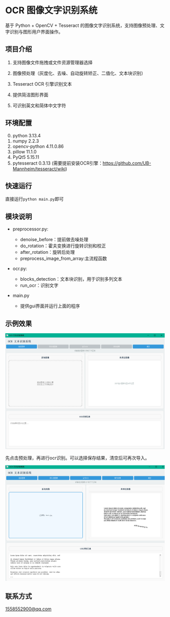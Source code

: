 # OCR 图像文字识别系统

基于 Python + OpenCV + Tesseract 的图像文字识别系统，支持图像预处理、文字识别与图形用户界面操作。

## 项目介绍

1. 支持图像文件拖拽或文件资源管理器选择

2. 图像预处理（灰度化、去噪、自动旋转矫正、二值化、文本块识别）

3. Tesseract OCR 引擎识别文本

4. 提供简洁图形界面

5. 可识别英文和简体中文字符

## 环境配置

0. python                    3.13.4
1. numpy                     2.2.3
2. opencv-python             4.11.0.86
3. pillow                    11.1.0
4. PyQt5                     5.15.11
5. pytesseract               0.3.13 (需要提前安装OCR引擎：https://github.com/UB-Mannheim/tesseract/wiki)

## 快速运行

直接运行`python main.py`即可

## 模块说明

- preprocessor.py:
    - denoise_before：提前做去噪处理
    - do_rotation：霍夫变换进行旋转识别和校正
    - after_rotation：旋转后处理
    - preprocess_image_from_array:主流程函数

- ocr.py:
    - blocks_detection：文本块识别，用于识别多列文本
    - run_ocr：识别文字

- main.py
    - 提供gui界面并运行上面的程序

## 示例效果

![alt text](readme_pic\\image.png)

先点击预处理，再进行ocr识别。可以选择保存结果，清空后可再次导入。

![alt text](readme_pic\\image-1.png)

## 联系方式

1558552900@qq.com